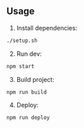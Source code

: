 ## Usage

1. Install dependencies:
```bash
./setup.sh
```
2. Run dev:
```bash
npm start
```
3. Build project:
```bash
npm run build

```
4. Deploy:
```bash
npm run deploy
```
